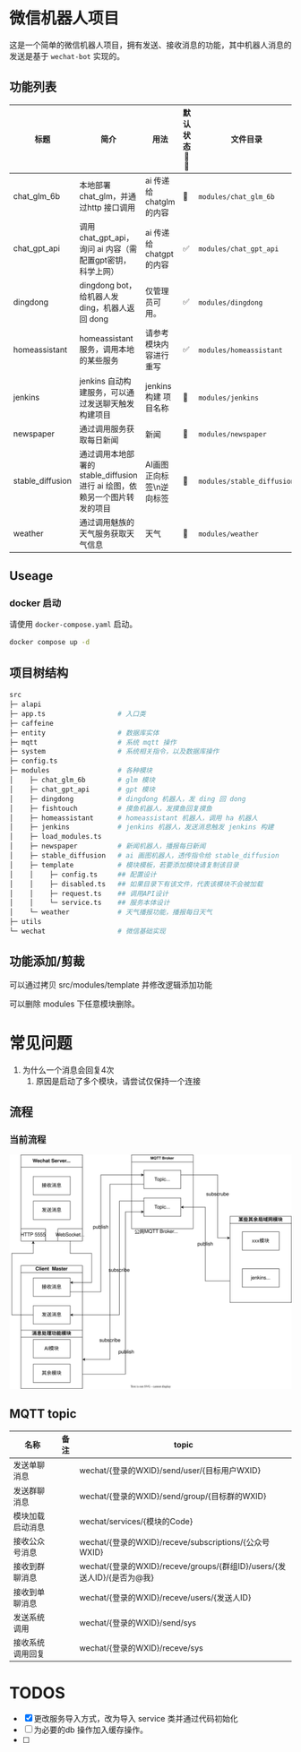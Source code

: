 # 微信机器人项目

这是一个简单的微信机器人项目，拥有发送、接收消息的功能，其中机器人消息的发送是基于 `wechat-bot` 实现的。

## 功能列表

| 标题 | 简介 | 用法 | 默认状态<br/>🚫✅ | 文件目录 |
| ---  | ---- | --- | --- | ------- | 
| chat_glm_6b | 本地部署 chat_glm，并通过http 接口调用 | ai 传递给 chatglm 的内容 | 🚫 | `modules/chat_glm_6b` |
| chat_gpt_api | 调用 chat_gpt_api，询问 ai 内容（需配置gpt密钥，科学上网） | ai 传递给 chatgpt 的内容 | ✅ | `modules/chat_gpt_api` |
| dingdong | dingdong bot，给机器人发 ding，机器人返回 dong | 仅管理员可用。 | ✅ | `modules/dingdong` |
| homeassistant | homeassistant 服务，调用本地的某些服务 | 请参考模块内容进行重写 | ✅ | `modules/homeassistant` |
| jenkins | jenkins 自动构建服务，可以通过发送聊天触发构建项目 | jenkins构建 项目名称 | 🚫 | `modules/jenkins` |
| newspaper | 通过调用服务获取每日新闻 | 新闻 | 🚫 | `modules/newspaper` |
| stable_diffusion | 通过调用本地部署的 stable_diffusion 进行 ai 绘图，依赖另一个图片转发的项目 | AI画图 正向标签\\n逆向标签 | 🚫 | `modules/stable_diffusion` |
| weather | 通过调用魅族的天气服务获取天气信息 | 天气 | 🚫 | `modules/weather` |

## Useage

### docker 启动

请使用 `docker-compose.yaml` 启动。
```bash
docker compose up -d
```

## 项目树结构

```bash
src
├─ alapi
├─ app.ts                  # 入口类
├─ caffeine
├─ entity                  # 数据库实体
├─ mqtt                    # 系统 mqtt 操作
├─ system                  # 系统相关指令，以及数据库操作
├─ config.ts
├─ modules                 # 各种模块
│    ├─ chat_glm_6b        # glm 模块
│    ├─ chat_gpt_api       # gpt 模块
│    ├─ dingdong           # dingdong 机器人，发 ding 回 dong
│    ├─ fishtouch          # 摸鱼机器人，发摸鱼回复摸鱼
│    ├─ homeassistant      # homeassistant 机器人，调用 ha 机器人
│    ├─ jenkins            # jenkins 机器人，发送消息触发 jenkins 构建
│    ├─ load_modules.ts
│    ├─ newspaper          # 新闻机器人，播报每日新闻
│    ├─ stable_diffusion   # ai 画图机器人，透传指令给 stable_diffusion
│    ├─ template           # 模块模板，若要添加模块请复制该目录
│    │    ├─ config.ts     ## 配置设计
│    │    ├─ disabled.ts   ## 如果目录下有该文件，代表该模块不会被加载
│    │    ├─ request.ts    ## 调用API设计
│    │    └─ service.ts    ## 服务本体设计
│    └─ weather            # 天气播报功能，播报每日天气
├─ utils
└─ wechat                  # 微信基础实现
```

## 功能添加/剪裁

可以通过拷贝 src/modules/template 并修改逻辑添加功能

可以删除 modules 下任意模块删除。

# 常见问题
1. 为什么一个消息会回复4次
   1. 原因是启动了多个模块，请尝试仅保持一个连接

## 流程

### 当前流程

![](./assets/01_mqtt.drawio.svg)

## MQTT topic

| 名称 | 备注 | topic |
| --- | --- | --- |
| 发送单聊消息 |  | wechat/{登录的WXID}/send/user/{目标用户WXID} |
| 发送群聊消息 |  | wechat/{登录的WXID}/send/group/{目标群的WXID} |
| 模块加载启动消息 |  | wechat/services/{模块的Code} |
| 接收公众号消息 |  | wechat/{登录的WXID}/receve/subscriptions/{公众号WXID} |
| 接收到群聊消息 |  | wechat/{登录的WXID}/receve/groups/{群组ID}/users/{发送人ID}/{是否为@我} |
| 接收到单聊消息 |  | wechat/{登录的WXID}/receve/users/{发送人ID} |
| 发送系统调用 |  | wechat/{登录的WXID}/send/sys |
| 接收系统调用回复 |  | wechat/{登录的WXID}/receve/sys |

# TODOS
- [x] 更改服务导入方式，改为导入 service 类并通过代码初始化
- [ ] 为必要的db 操作加入缓存操作。
- [ ] 